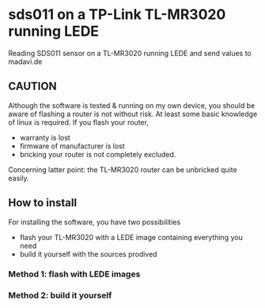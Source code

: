 # sds011 on a TP-Link TL-MR3020 running LEDE
Reading SDS011 sensor on a TL-MR3020 running LEDE and send values to madavi.de

## CAUTION
Although the software is tested & running on my own device, you should be aware of flashing a router is not without risk.
At least some basic knowledge of linux is required.
If you flash your router,
- warranty is lost
- firmware of manufacturer is lost
- bricking your router is not completely excluded.

Concerning latter point: the TL-MR3020 router can be unbricked quite easily.

## How to install
For installing the software, you have two possibilities
- flash your TL-MR3020 with a LEDE image containing everything you need
- build it yourself with the sources prodived

### Method 1: flash with LEDE images
### Method 2: build it yourself
